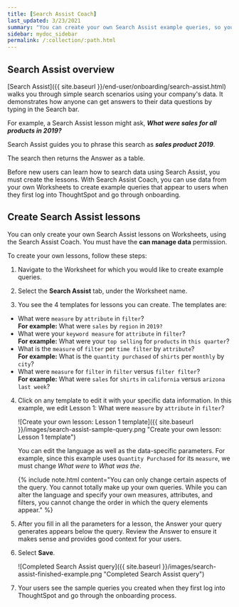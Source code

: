 ```yaml
---
title: [Search Assist Coach]
last_updated: 3/23/2021
summary: "You can create your own Search Assist example queries, so your users can learn how to use ThoughtSpot's relational search on your own data."
sidebar: mydoc_sidebar
permalink: /:collection/:path.html
---
```


## Search Assist overview

[Search Assist]({{ site.baseurl }}/end-user/onboarding/search-assist.html) walks you through simple search scenarios using your company's data. It demonstrates how anyone can get answers to their data questions by typing in the Search bar.

For example, a Search Assist lesson might ask, ***What were sales for all products in 2019?***

Search Assist guides you to phrase this search as ***sales product 2019***.

The search then returns the Answer as a table.

Before new users can learn how to search data using Search Assist, you must create the lessons. With Search Assist Coach, you can use data from your own Worksheets to create example queries that appear to users when they first log into ThoughtSpot and go through onboarding.

## Create Search Assist lessons
You can only create your own Search Assist lessons on Worksheets, using the Search Assist Coach. You must have the **can manage data** permission.

To create your own lessons, follow these steps:

1. Navigate to the Worksheet for which you would like to create example queries.

2. Select the **Search Assist** tab, under the Worksheet name.

3. You see the 4 templates for lessons you can create. The templates are:
- What were `measure` by `attribute` in `filter`?<br>
    **For example:** What were `sales` by `region` in `2019?`
- What were your `keyword measure` for `attribute` in `filter`?<br>
    **For example:** What were your `top selling` for `products` in `this quarter`?
- What is the `measure` of `filter` per `time filter` by `attribute`?<br>
    **For example:** What is the `quantity purchased` of `shirts` per `monthly` by `city`?
- What were `measure` for `filter` in `filter` versus `filter filter`?<br>
    **For example:** What were `sales` for `shirts` in `california` versus `arizona last week`?

4. Click on any template to edit it with your specific data information. In this example, we edit Lesson 1: What were `measure` by `attribute` in `filter`?

    ![Create your own lesson: Lesson 1 template]({{ site.baseurl }}/images/search-assist-sample-query.png "Create your own lesson: Lesson 1 template")

    You can edit the language as well as the data-specific parameters. For example, since this example uses `Quantity Purchased` for its `measure`, we must change *What were* to *What was the*.

    {% include note.html content="You can only change certain aspects of the query. You cannot totally make up your own queries. While you can alter the language and specify your own measures, attributes, and filters, you cannot change the order in which the query elements appear." %}

5. After you fill in all the parameters for a lesson, the Answer your query generates appears below the query. Review the Answer to ensure it makes sense and provides good context for your users.

6. Select **Save**.

    ![Completed Search Assist query]({{ site.baseurl }}/images/search-assist-finished-example.png "Completed Search Assist query")

7. Your users see the sample queries you created when they first log into ThoughtSpot and go through the onboarding process.
